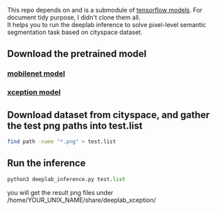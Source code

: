 This repo depends on and is a submodule of [tensorflow models](https://github.com/tensorflow/models).
For document tidy purpose, I didn\'t clone them all.  
It helps you to run the deeplab inference to solve pixel-level semantic segmentation task based on cityspace dataset.

## Download the pretrained model  
### [mobilenet model](http://download.tensorflow.org/models/deeplabv3_mnv2_cityscapes_train_2018_02_05.tar.gz)<br>
### [xception model](http://download.tensorflow.org/models/deeplabv3_cityscapes_train_2018_02_06.tar.gz)

## Download dataset from cityspace, and gather the test png paths into test.list
```bash
find path -name "*.png" > test.list
```

## Run the inference
```python
python3 deeplab_inference.py test.list
```

you will get the result png files under /home/YOUR_UNIX_NAME/share/deeplab_xception/
